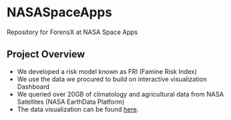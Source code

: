 # NASASpaceApps
Repository for ForensX at NASA Space Apps
## Project Overview
* We developed a risk model known as FRI (Famine Risk Index)
* We use the data we procured to build on interactive visualization Dashboard
* We queried over 20GB of climatology and agricultural data from NASA Satellites (NASA EarthData Platform)
 * The data visualization can be found [here](https://kepler.gl/demo/map?mapUrl=https://dl.dropboxusercontent.com/s/retlprherg24yq2/keplergl_odrc5qj.json).
